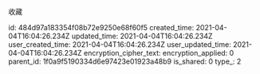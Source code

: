收藏

id: 484d97a183354f08b72e9250e68f60f5
created_time: 2021-04-04T16:04:26.234Z
updated_time: 2021-04-04T16:04:26.234Z
user_created_time: 2021-04-04T16:04:26.234Z
user_updated_time: 2021-04-04T16:04:26.234Z
encryption_cipher_text: 
encryption_applied: 0
parent_id: 1f0a9f5190334d6e97423e01923a48b9
is_shared: 0
type_: 2